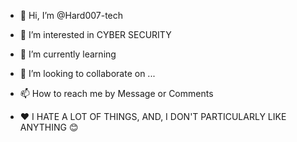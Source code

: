 - 👋 Hi, I’m @Hard007-tech
- 👀 I’m interested in CYBER SECURITY
- 🌱 I’m currently learning 
- 💞️ I’m looking to collaborate on ...
- 📫 How to reach me by Message or Comments

- ❤ I HATE A LOT OF THINGS, AND, I DON'T PARTICULARLY LIKE ANYTHING 😊




























<!---
Hard007-tech/Hard007-tech is a ✨ special ✨ repository because its `README.md` (this file) appears on your GitHub profile.
You can click the Preview link to take a look at your changes.
--->

